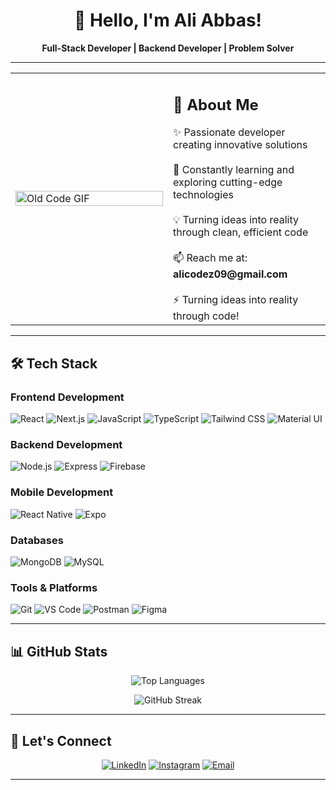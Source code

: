 <div align="center">



# 👋 Hello, I'm Ali Abbas! 

**Full-Stack Developer | Backend Developer | Problem Solver**

</div>

---
<div align="center">

<table>
  <tr>
    <td width="50%">
      <img src="https://media.giphy.com/media/3o7abKhOpu0NwenH3O/giphy.gif" alt="Old Code GIF" width="100%">
    </td>
    <td width="50%">
      <h2>🚀 About Me</h2>
      <div align="left">
        ✨ Passionate developer creating innovative solutions<br><br>
        🌱 Constantly learning and exploring cutting-edge technologies<br><br>
        💡 Turning ideas into reality through clean, efficient code<br><br>
        📫 Reach me at: <b>alicodez09@gmail.com</b><br><br>
        ⚡ Turning ideas into reality through code!
      </div>
    </td>
  </tr>
</table>

</div>

---

## 🛠️ Tech Stack

### Frontend Development
![React](https://img.shields.io/badge/-React-61DAFB?style=flat-square&logo=react&logoColor=black)
![Next.js](https://img.shields.io/badge/-Next.js-000000?style=flat-square&logo=next.js)
![JavaScript](https://img.shields.io/badge/-JavaScript-F7DF1E?style=flat-square&logo=javascript&logoColor=black)
![TypeScript](https://img.shields.io/badge/-TypeScript-3178C6?style=flat-square&logo=typescript&logoColor=white)
![Tailwind CSS](https://img.shields.io/badge/-Tailwind_CSS-38B2AC?style=flat-square&logo=tailwind-css&logoColor=white)
![Material UI](https://img.shields.io/badge/-Material_UI-0081CB?style=flat-square&logo=material-ui&logoColor=white)

### Backend Development
![Node.js](https://img.shields.io/badge/-Node.js-339933?style=flat-square&logo=node.js&logoColor=white)
![Express](https://img.shields.io/badge/-Express-000000?style=flat-square&logo=express&logoColor=white)
![Firebase](https://img.shields.io/badge/-Firebase-FFCA28?style=flat-square&logo=firebase&logoColor=black)

### Mobile Development
![React Native](https://img.shields.io/badge/-React_Native-61DAFB?style=flat-square&logo=react&logoColor=black)
![Expo](https://img.shields.io/badge/-Expo-000020?style=flat-square&logo=expo&logoColor=white)

### Databases
![MongoDB](https://img.shields.io/badge/-MongoDB-47A248?style=flat-square&logo=mongodb&logoColor=white)
![MySQL](https://img.shields.io/badge/-MySQL-4479A1?style=flat-square&logo=mysql&logoColor=white)

### Tools & Platforms
![Git](https://img.shields.io/badge/-Git-F05032?style=flat-square&logo=git&logoColor=white)
![VS Code](https://img.shields.io/badge/-VS_Code-007ACC?style=flat-square&logo=visual-studio-code&logoColor=white)
![Postman](https://img.shields.io/badge/-Postman-FF6C37?style=flat-square&logo=postman&logoColor=white)
![Figma](https://img.shields.io/badge/-Figma-F24E1E?style=flat-square&logo=figma&logoColor=white)

---

## 📊 GitHub Stats

<div align="center">


![Top Languages](https://github-readme-stats.vercel.app/api/top-langs/?username=alicodez09&layout=compact&theme=radical&hide_border=true)

![GitHub Streak](https://streak-stats.demolab.com?user=alicodez09&theme=radical&hide_border=true)

</div>

---


## 🤝 Let's Connect

<div align="center">

[![LinkedIn](https://img.shields.io/badge/LinkedIn-0A66C2?style=for-the-badge&logo=linkedin&logoColor=white)](https://www.linkedin.com/in/alicode)
[![Instagram](https://img.shields.io/badge/Instagram-E4405F?style=for-the-badge&logo=instagram&logoColor=white)](https://www.instagram.com/_ali_abbas.09/)
[![Email](https://img.shields.io/badge/Gmail-EA4335?style=for-the-badge&logo=gmail&logoColor=white)](mailto:alicodez09@gmail.com)

</div>

---

